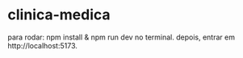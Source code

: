 # clinica-medica

para rodar: npm install & npm run dev no terminal. depois, entrar em http://localhost:5173.